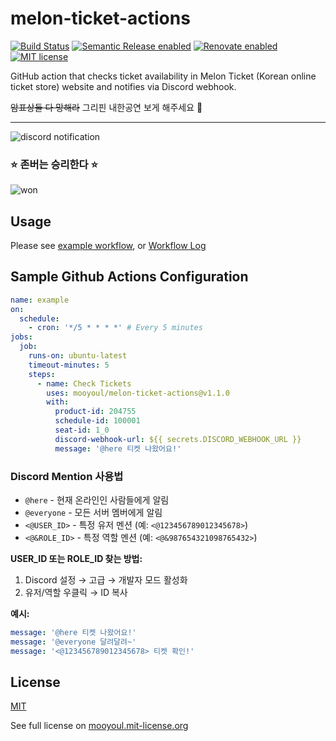 # melon-ticket-actions

[![Build Status](https://github.com/mooyoul/melon-ticket-actions/workflows/workflow/badge.svg)](https://github.com/mooyoul/melon-ticket-actions/actions)
[![Semantic Release enabled](https://img.shields.io/badge/%20%20%F0%9F%93%A6%F0%9F%9A%80-semantic--release-e10079.svg)](https://github.com/semantic-release/semantic-release)
[![Renovate enabled](https://img.shields.io/badge/renovate-enabled-brightgreen.svg)](https://renovatebot.com/)
[![MIT license](http://img.shields.io/badge/license-MIT-blue.svg)](http://mooyoul.mit-license.org/)

GitHub action that checks ticket availability in Melon Ticket (Korean online ticket store) website and notifies via Discord webhook.

~~암표상들 다 망해라~~ 그리핀 내한공연 보게 해주세요 🙏

-----

![discord notification](assets/slack.png)

### ⭐️ 존버는 승리한다 ⭐️

![won](assets/won.jpg)

## Usage

Please see [example workflow](https://github.com/mooyoul/melon-ticket-actions/blob/1c5a56b9cdd594051d856c16b020f0c5835f6955/.github/workflows/example.yml), or [Workflow Log](https://github.com/mooyoul/melon-ticket-actions/actions?query=workflow%3Aexample) 

## Sample Github Actions Configuration

```yaml
name: example
on:
  schedule:
    - cron: '*/5 * * * *' # Every 5 minutes
jobs:
  job:
    runs-on: ubuntu-latest
    timeout-minutes: 5
    steps:
      - name: Check Tickets
        uses: mooyoul/melon-ticket-actions@v1.1.0
        with:
          product-id: 204755
          schedule-id: 100001
          seat-id: 1_0
          discord-webhook-url: ${{ secrets.DISCORD_WEBHOOK_URL }}
          message: '@here 티켓 나왔어요!'
```

### Discord Mention 사용법

- `@here` - 현재 온라인인 사람들에게 알림
- `@everyone` - 모든 서버 멤버에게 알림
- `<@USER_ID>` - 특정 유저 멘션 (예: `<@123456789012345678>`)
- `<@&ROLE_ID>` - 특정 역할 멘션 (예: `<@&987654321098765432>`)

**USER_ID 또는 ROLE_ID 찾는 방법:**
1. Discord 설정 → 고급 → 개발자 모드 활성화
2. 유저/역할 우클릭 → ID 복사

**예시:**
```yaml
message: '@here 티켓 나왔어요!'
message: '@everyone 달려달려~'
message: '<@123456789012345678> 티켓 확인!'
```

## License

[MIT](LICENSE)

See full license on [mooyoul.mit-license.org](http://mooyoul.mit-license.org/)
